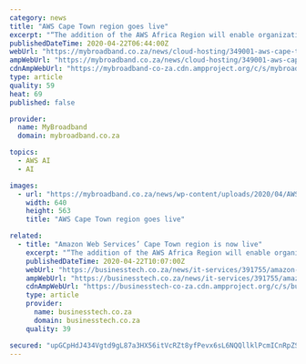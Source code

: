 ```yaml
---
category: news
title: "AWS Cape Town region goes live"
excerpt: "“The addition of the AWS Africa Region will enable organizations to provide lower latency to end users across Sub-Saharan Africa and will enable more African organizations to leverage advanced technologies such as Artificial Intelligence, Machine Learning, Internet of Things (IoT), mobile services, and more to drive innovation.” MyBroadband ..."
publishedDateTime: 2020-04-22T06:44:00Z
webUrl: "https://mybroadband.co.za/news/cloud-hosting/349001-aws-cape-town-region-goes-live.html"
ampWebUrl: "https://mybroadband.co.za/news/cloud-hosting/349001-aws-cape-town-region-goes-live.html/amp"
cdnAmpWebUrl: "https://mybroadband-co-za.cdn.ampproject.org/c/s/mybroadband.co.za/news/cloud-hosting/349001-aws-cape-town-region-goes-live.html/amp"
type: article
quality: 59
heat: 69
published: false

provider:
  name: MyBroadband
  domain: mybroadband.co.za

topics:
  - AWS AI
  - AI

images:
  - url: "https://mybroadband.co.za/news/wp-content/uploads/2020/04/AWS-Cape-Town-2.jpeg"
    width: 640
    height: 563
    title: "AWS Cape Town region goes live"

related:
  - title: "Amazon Web Services’ Cape Town region is now live"
    excerpt: "“The addition of the AWS Africa Region will enable organizations to provide lower latency to end users across Sub-Saharan Africa and will enable more African organizations to leverage advanced technologies such as Artificial Intelligence, Machine Learning, Internet of Things (IoT), mobile services, and more to drive innovation.” Amazon ..."
    publishedDateTime: 2020-04-22T10:07:00Z
    webUrl: "https://businesstech.co.za/news/it-services/391755/amazon-web-services-cape-town-region-is-now-live/"
    ampWebUrl: "https://businesstech.co.za/news/it-services/391755/amazon-web-services-cape-town-region-is-now-live/amp/"
    cdnAmpWebUrl: "https://businesstech-co-za.cdn.ampproject.org/c/s/businesstech.co.za/news/it-services/391755/amazon-web-services-cape-town-region-is-now-live/amp/"
    type: article
    provider:
      name: businesstech.co.za
      domain: businesstech.co.za
    quality: 39

secured: "upGCpHdJ434Vgtd9gL87a3HX56itVcRZt8yfPevx6sL6NQQllklPcmICnRpZSOiopwloFoKLqLjQ2pLYmibcgFgWK2ZeIDRQh72TfV5/u7/v14qAA8/MvLqUbND2gdDZRLQdfjNQuZqV9hLFISVcjBhAOVxrMX6Qe1V6ZJ/7aJNyRLq8Z3nwHQvlivLZ4dFRi+qgZvv3iG6fsmRJP0SDIwol5WnfMCqFlqRy1/cE6FI5mLagfo4rjDjLBzbX2ueSzKv1WP50no4gv4xglPv0AVYVboMtDe2wX0HBKn9gU6njRXDTqM/JfLREsTvMRblfWinmOAv7eapWR97g+BIM8lvD1BRDJgcn6vSDTkSv8/snN1CtPLBaJCiT2nw8kXNXOkoab8wO9yVTN6Tr6HKq5y8bQiwHHvr38CWnqPYGcimvye/jD5Uiyi4oS1Y2iRcrTpXZ90xKD07TInx2QeO9Q6zwpaxTlduVBhOk+9VQS/o=;pizCisMPVjxvwEW65Mf7rQ=="
---
```


